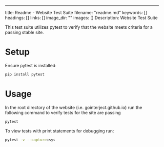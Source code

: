 ---
title: Readme - Website Test Suite
filename: "readme.md"
keywords: []
headings: []
links: []
image_dir: ""
images: []
Description: Website Test Suite

This test suite utilizes pytest to verify that the website meets criteria for a passing stable site.


# Setup
Ensure pytest is installed:

```bash
pip install pytest
```


# Usage
In the root directory of the website (i.e. gointerject.github.io) run the following command to verify tests for the site are passing

```bash
pytest
```


To view tests with print statements for debugging run:

```bash
pytest -v --capture=sys
```